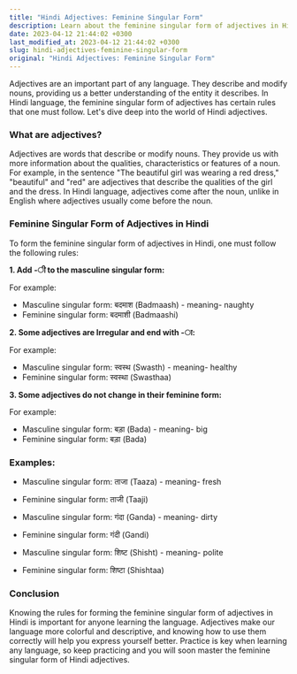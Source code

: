 ```yaml
---
title: "Hindi Adjectives: Feminine Singular Form"
description: Learn about the feminine singular form of adjectives in Hindi language.
date: 2023-04-12 21:44:02 +0300
last_modified_at: 2023-04-12 21:44:02 +0300
slug: hindi-adjectives-feminine-singular-form
original: "Hindi Adjectives: Feminine Singular Form"
---
```

Adjectives are an important part of any language. They describe and modify nouns, providing us a better understanding of the entity it describes. In Hindi language, the feminine singular form of adjectives has certain rules that one must follow. Let's dive deep into the world of Hindi adjectives.

### What are adjectives?

Adjectives are words that describe or modify nouns. They provide us with more information about the qualities, characteristics or features of a noun. For example, in the sentence "The beautiful girl was wearing a red dress," "beautiful" and "red" are adjectives that describe the qualities of the girl and the dress. In Hindi language, adjectives come after the noun, unlike in English where adjectives usually come before the noun.

### Feminine Singular Form of Adjectives in Hindi

To form the feminine singular form of adjectives in Hindi, one must follow the following rules:

**1. Add -ी to the masculine singular form:**

For example:

- Masculine singular form: बदमाश (Badmaash) - meaning- naughty
- Feminine singular form: बदमाशी (Badmaashi)

**2. Some adjectives are Irregular and end with -ा:**

For example:

- Masculine singular form: स्वस्थ (Swasth) - meaning- healthy
- Feminine singular form: स्वस्था (Swasthaa)

**3. Some adjectives do not change in their feminine form:**

For example:

- Masculine singular form: बड़ा (Bada) - meaning- big
- Feminine singular form: बड़ा (Bada)

### Examples:

- Masculine singular form: ताजा (Taaza) - meaning- fresh
- Feminine singular form: ताजी (Taaji)

- Masculine singular form: गंदा (Ganda) - meaning- dirty
- Feminine singular form: गंदी (Gandi)

- Masculine singular form: शिष्ट (Shisht) - meaning- polite
- Feminine singular form: शिष्टा (Shishtaa)

### Conclusion

Knowing the rules for forming the feminine singular form of adjectives in Hindi is important for anyone learning the language. Adjectives make our language more colorful and descriptive, and knowing how to use them correctly will help you express yourself better. Practice is key when learning any language, so keep practicing and you will soon master the feminine singular form of Hindi adjectives.
